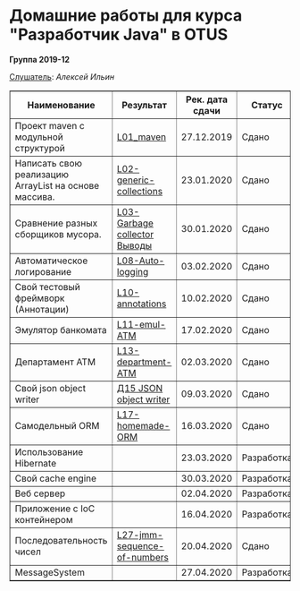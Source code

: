 <head>

</head>
<H1>Домашние работы для курса "Разработчик Java" в OTUS</H1>
<H8><b>Группа 2019-12</b></H8>

<u>Слушатель</u>:  <i>Алексей Ильин</i>
<table border="1">
   <tr>
    <th>Наименование</th>
    <th>Результат</th>
    <th>Рек. дата сдачи</th>
    <th>Статус</th>
   </tr>
  <tr>
    <td align="left">Проект maven с модульной структурой</td>
    <td align="left"><a href="https://github.com/AlekseyIlyin/2019-12-otus-java-ilyin/tree/hw01-maven/L01-maven">L01_maven</a></td>
    <td>27.12.2019</td>
    <td>Сдано</td>
  </tr>
  <tr>
    <td align="left">Написать свою реализацию ArrayList на основе массива.</td>
    <td align="left"><a href="https://github.com/AlekseyIlyin/2019-12-otus-java-ilyin/tree/hw06_emulATM/L02-generic-collections">L02-generic-collections</a></td>
    <td>23.01.2020</td>
    <td>Сдано</td>
  </tr>
  <tr>
    <td align="left">Сравнение разных сборщиков мусора.</td>
    <td align="left"><a href="https://github.com/AlekseyIlyin/2019-12-otus-java-ilyin/tree/hw03-Oracle-GC/L06-gc/src/main/java/ru/otus/l04/bench">L03-Garbage collector</a><br><a href="https://github.com/AlekseyIlyin/2019-12-otus-java-ilyin/blob/hw03-Oracle-GC/L06-gc/%D0%A1onclusions.md">Выводы</a></td>
    <td>30.01.2020</td>
    <td>Сдано</td>
  </tr>
   
  <tr>
    <td align="left">Автоматическое логирование</td>
    <td align="left"><a href="https://github.com/AlekseyIlyin/2019-12-otus-java-ilyin/tree/hw04-AutoLog/L08-AutoLog">L08-Auto-logging</a></td>
    <td>03.02.2020</td>
    <td>Сдано</td>
  </tr>
   
  <tr>
    <td align="left">Свой тестовый фреймворк (Аннотации)</td>
    <td align="left"><a href="https://github.com/AlekseyIlyin/2019-12-otus-java-ilyin/tree/hw05_Annotations/L10-annotations">L10-annotations</a></td>
    <td>10.02.2020</td>
    <td>Сдано</td>
  </tr>
   
  <tr>
    <td align="left">Эмулятор банкомата</td>
    <td align="left"><a href="https://github.com/AlekseyIlyin/2019-12-otus-java-ilyin/tree/master/L11-emul-ATM">L11-emul-ATM</a></td>
    <td>17.02.2020</td>
    <td>Сдано</td>
  </tr>
   
  <tr>
    <td align="left">Департамент ATM</td>
    <td align="left"><a href="https://github.com/AlekseyIlyin/2019-12-otus-java-ilyin/tree/master/L13-department-ATM">L13-department-ATM</a></td>
    <td>02.03.2020</td>
    <td>Сдано</td>
  </tr>
   
  <tr>
    <td align="left">Cвой json object writer</td>
    <td align="left"><a href="https://github.com/AlekseyIlyin/2019-12-otus-java-ilyin/tree/hw08_json_object_writer/L15-json-object-writer">Д15 JSON object writer</a></td>
    <td>09.03.2020</td>
    <td>Сдано</td>
  </tr> 
   
  <tr>
    <td align="left">Самодельный ORM</td>
    <td align="left"><a href="https://github.com/AlekseyIlyin/2019-12-otus-java-ilyin/tree/master/L17-homemade-ORM">L17-homemade-ORM</a></td>
    <td>16.03.2020</td>
    <td>Сдано</td>
  </tr> 
  
  <tr>
    <td align="left">Использование Hibernate</td>
    <td align="left"><a href=""></a></td>
    <td>23.03.2020</td>
    <td>Разработка</td>
  </tr> 
   
  <tr>
    <td align="left">Свой cache engine</td>
    <td align="left"><a href=""></a></td>
    <td>30.03.2020</td>
    <td>Разработка</td>
  </tr> 
  
  <tr>
    <td align="left">Веб сервер</td>
    <td align="left"><a href=""></a></td>
    <td>02.04.2020</td>
    <td>Разработка</td>
  </tr> 
  
  <tr>
    <td align="left">Приложение с IoC контейнером</td>
    <td align="left"><a href=""></a></td>
    <td>16.04.2020</td>
    <td>Разработка</td>
  </tr> 
  
  <tr>
    <td align="left">Последовательность чисел</td>
    <td align="left"><a href="https://github.com/AlekseyIlyin/2019-12-otus-java-ilyin/tree/master/L27-jmm-sequence-of-numbers">L27-jmm-sequence-of-numbers</a></td>
    <td>20.04.2020</td>
    <td>Сдано</td>
  </tr> 
  
  <tr>
    <td align="left">MessageSystem</td>
    <td align="left"><a href=""></a></td>
    <td>27.04.2020</td>
    <td>Разработка</td>
  </tr> 
</table>
